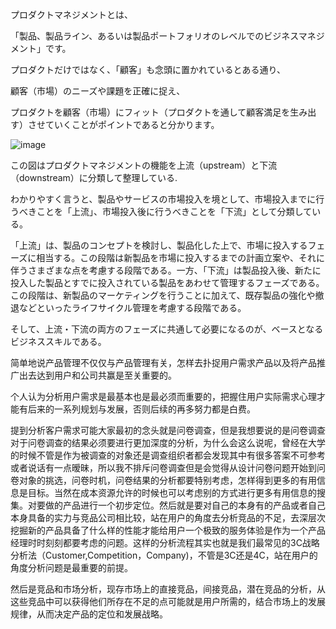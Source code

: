 
プロダクトマネジメントとは、

「製品、製品ライン、あるいは製品ポートフォリオのレベルでのビジネスマネジメント」です。

プロダクトだけではなく、「顧客」も念頭に置かれているとある通り、

顧客（市場）のニーズや課題を正確に捉え、

プロダクトを顧客（市場）にフィット（プロダクトを通して顧客満足を生み出す）させていくことがポイントであると分かります。

![image](https://user-images.githubusercontent.com/48227584/53789052-d8eaee80-3f66-11e9-9566-54b3ee9f3985.png)

この図はプロダクトマネジメントの機能を上流（upstream）と下流（downstream）に分類して整理している.

わかりやすく言うと、製品やサービスの市場投入を境として、市場投入までに行うべきことを「上流」、市場投入後に行うべきことを「下流」として分類している。

「上流」は、製品のコンセプトを検討し、製品化した上で、市場に投入するフェーズに相当する。この段階は新製品を市場に投入するまでの計画立案や、それに伴うさまざまな点を考慮する段階である。一方、「下流」は製品投入後、新たに投入した製品とすでに投入されている製品をあわせて管理するフェーズである。この段階は、新製品のマーケティングを行うことに加えて、既存製品の強化や撤退などといったライフサイクル管理を考慮する段階である。

そして、上流・下流の両方のフェーズに共通して必要になるのが、ベースとなるビジネススキルである。


简单地说产品管理不仅仅与产品管理有关，怎样去扑捉用户需求产品以及将产品推广出去达到用户和公司共赢是至关重要的。

个人认为分析用户需求是最基本也是最必须而重要的，把握住用户实际需求心理才能有后来的一系列规划与发展，否则后续的再多努力都是白费。

提到分析客户需求可能大家最初的念头就是问卷调查，但是我想要说的是问卷调查对于问卷调查的结果必须要进行更加深度的分析，为什么会这么说呢，曾经在大学的时候不管是作为被调查的对象还是调查组织者都会发现其中有很多答案不可参考或者说话有一点暧昧，所以我不排斥问卷调查但是会觉得从设计问卷问题开始到问卷对象的挑选，问卷时机，问卷结果的分析都要特别考虑，怎样得到更多的有用信息是目标。当然在成本资源允许的时候也可以考虑别的方式进行更多有用信息的搜集。对要做的产品进行一个初步定位。然后就是要对自己的本身有的产品或者自己本身具备的实力与竞品公司相比较，站在用户的角度去分析竞品的不足，去深层次挖掘新的产品具备了什么样的性能才能给用户一个极致的服务体验是作为一个产品经理时时刻刻都要考虑的问题。这样的分析流程其实也就是我们最常见的3C战略分析法（Customer,Competition，Company)，不管是3C还是4C，站在用户的角度分析问题是最重要的前提。

然后是竞品和市场分析，现存市场上的直接竞品，间接竞品，潜在竞品的分析，从这些竞品中可以获得他们所存在不足的点可能就是用户所需的，结合市场上的发展规律，从而决定产品的定位和发展战略。
